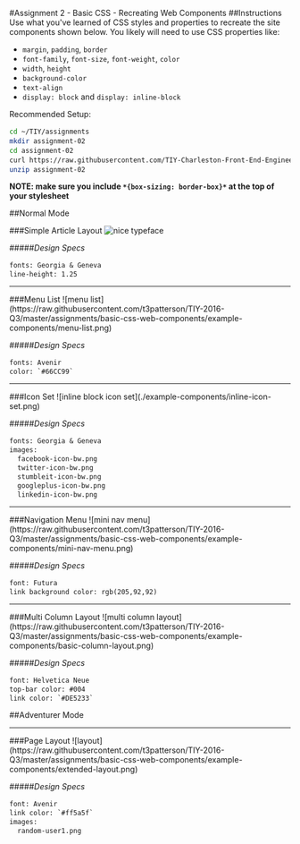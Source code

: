 #Assignment 2 - Basic CSS - Recreating Web Components
##Instructions
Use what you've learned of CSS styles and properties to recreate the site components shown below. You likely will need to use CSS properties like:

- `margin`, `padding`, `border`
- `font-family`, `font-size`, `font-weight`, `color`
- `width`, `height`
- `background-color`
- `text-align`
- `display: block` and `display: inline-block`

Recommended Setup:
```sh
cd ~/TIY/assignments
mkdir assignment-02
cd assignment-02
curl https://raw.githubusercontent.com/TIY-Charleston-Front-End-Engineering/Course-Guide/master/assignments/basic-css-web-components/assignment-files.zip > assignment-files.zip
unzip assignment-02
```

**NOTE: make sure you include `*{box-sizing: border-box}*` at the top of your stylesheet**

##Normal Mode

###Simple Article Layout
![nice typeface](https://raw.githubusercontent.com/t3patterson/TIY-2016-Q3/master/assignments/basic-css-web-components/example-components/nice-typeface.png)

#####*Design Specs*
```
fonts: Georgia & Geneva
line-height: 1.25
```

<hr/>
###Menu List
![menu list](https://raw.githubusercontent.com/t3patterson/TIY-2016-Q3/master/assignments/basic-css-web-components/example-components/menu-list.png)

#####*Design Specs*
```
fonts: Avenir
color: `#66CC99`
```

<hr/>
###Icon Set
![inline block icon set](./example-components/inline-icon-set.png)

#####*Design Specs*
```
fonts: Georgia & Geneva
images:
  facebook-icon-bw.png
  twitter-icon-bw.png
  stumbleit-icon-bw.png
  googleplus-icon-bw.png
  linkedin-icon-bw.png
```

<hr/>
###Navigation Menu
![mini nav menu](https://raw.githubusercontent.com/t3patterson/TIY-2016-Q3/master/assignments/basic-css-web-components/example-components/mini-nav-menu.png)

#####*Design Specs*
```
font: Futura
link background color: rgb(205,92,92)
```

<hr/>
###Multi Column Layout
![multi column layout](https://raw.githubusercontent.com/t3patterson/TIY-2016-Q3/master/assignments/basic-css-web-components/example-components/basic-column-layout.png)

#####*Design Specs*
```
font: Helvetica Neue
top-bar color: #004
link color: `#DE5233`
```


##Adventurer Mode
<hr/>
###Page Layout
![layout](https://raw.githubusercontent.com/t3patterson/TIY-2016-Q3/master/assignments/basic-css-web-components/example-components/extended-layout.png)

#####*Design Specs*
```
font: Avenir
link color: `#ff5a5f`
images:
  random-user1.png
```

